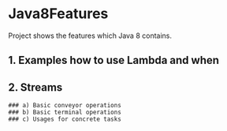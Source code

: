 # Java8Features
Project shows the features which Java 8 contains.

## 1. Examples how to use Lambda and when

## 2. Streams
    ### a) Basic conveyor operations
    ### b) Basic terminal operations
    ### c) Usages for concrete tasks
